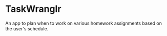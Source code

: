 # TaskWranglr
An app to plan when to work on various homework assignments based on the user's schedule. 
